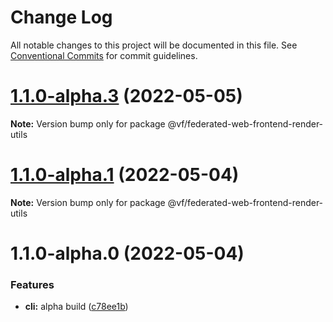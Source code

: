 # Change Log

All notable changes to this project will be documented in this file.
See [Conventional Commits](https://conventionalcommits.org) for commit guidelines.

# [1.1.0-alpha.3](https://vfuk-digital.visualstudio.com/Digital/_git/lib-web-federation-utils/compare/@vf/federated-web-frontend-render-utils@1.1.0-alpha.0...@vf/federated-web-frontend-render-utils@1.1.0-alpha.3) (2022-05-05)

**Note:** Version bump only for package @vf/federated-web-frontend-render-utils





# [1.1.0-alpha.1](https://vfuk-digital.visualstudio.com/Digital/_git/lib-web-federation-utils/compare/@vf/federated-web-frontend-render-utils@1.1.0-alpha.0...@vf/federated-web-frontend-render-utils@1.1.0-alpha.1) (2022-05-04)

**Note:** Version bump only for package @vf/federated-web-frontend-render-utils





# 1.1.0-alpha.0 (2022-05-04)


### Features

* **cli:** alpha build ([c78ee1b](https://vfuk-digital.visualstudio.com/Digital/_git/lib-web-federation-utils/commits/c78ee1b780391d96ed7ad40e5b8749a72b3c4770))

